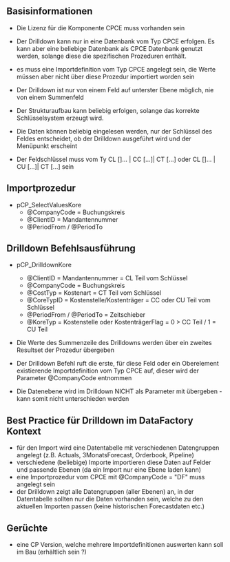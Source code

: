 ## Basisinformationen
* Die Lizenz für die Komponente CPCE muss vorhanden sein

* Der Drilldown kann nur in eine Datenbank vom Typ CPCE erfolgen. Es kann aber eine beliebige Datenbank als CPCE Datenbank genutzt werden, solange diese die spezifischen Prozeduren enthält.

* es muss eine Importdefinition vom Typ CPCE angelegt sein, die Werte müssen aber nicht über diese Prozedur importiert worden sein

* Der Drilldown ist nur von einem Feld auf unterster Ebene möglich, nie von einem Summenfeld

* Der Strukturaufbau kann beliebig erfolgen, solange das korrekte Schlüsselsystem erzeugt wird.

* Die Daten können beliebig eingelesen werden, nur der Schlüssel des Feldes entscheidet, ob der Drilldown ausgeführt wird und der Menüpunkt erscheint

* Der Feldschlüssel muss vom Ty CL []... | CC [...]| CT [...] oder CL []... | CU [...]| CT [...] sein 

## Importprozedur

* pCP_SelectValuesKore 
    * @CompanyCode = Buchungskreis
    * @ClientID = Mandantennummer
    * @PeriodFrom / @PeriodTo


## Drilldown Befehlsausführung

* pCP_DrilldownKore
    * @ClientID = Mandantennummer = CL Teil vom Schlüssel
    * @CompanyCode = Buchungskreis
    * @CostTyp = Kostenart = CT Teil vom Schlüssel
    * @CoreTypID = Kostenstelle/Kostenträger = CC oder CU Teil vom Schlüssel
    * @PeriodFrom / @PeriodTo = Zeitschieber
    * @KoreTyp = Kostenstelle oder KostenträgerFlag = 0 > CC Teil / 1 = CU Teil

* Die Werte des Summenzeile des Drilldowns werden über ein zweites Resultset der Prozedur übergeben
 
* Der Drilldown Befehl ruft die erste, für diese Feld oder ein Oberelement existierende Importdefinition vom Typ CPCE auf, dieser wird der Parameter @CompanyCode entnommen

* Die Datenebene wird im Drilldown NICHT als Parameter mit übergeben - kann somit nicht unterschieden werden 

## Best Practice für Drilldown im DataFactory Kontext
* für den Import wird eine Datentabelle mit verschiedenen Datengruppen angelegt (z.B. Actuals, 3MonatsForecast, Orderbook, Pipeline)
* verschiedene (beliebige) Importe importieren diese Daten auf Felder und passende Ebenen (da ein Import nur eine Ebene laden kann)
* eine Importprozedur vom CPCE mit @CompanyCode = "DF" muss angelegt sein
* der Drilldown zeigt alle Datengruppen (aller Ebenen) an, in der Datentabelle sollten nur die Daten vorhanden sein, welche zu den aktuellen Importen passen (keine historischen Forecastdaten etc.)




## Gerüchte

* eine CP Version, welche mehrere Importdefinitionen auswerten kann soll im Bau (erhältlich sein ?)




